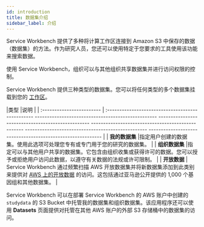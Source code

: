 ```yaml
---
id: introduction
title: 数据集介绍
sidebar_label: 介绍
---
```


Service Workbench 提供了多种将计算工作区连接到 Amazon S3 中保存的数据（数据集）的方法。作为研究人员，您还可以使用特定于您要求的工具使用该功能来搜索数据。

使用 Service Workbench，组织可以与其他组织共享数据集并进行访问权限的控制。

Service Workbench 提供三种类型的数据集。您可以将任何类型的多个数据集挂载到您的 [工作区](/user_guide/sidebar/common/workspaces/introduction)。

|类型 |说明 |
| :------------------------ | :------------------------------------------------ -------------------------------------------------- -------------------------------------------------- -------------------------------------------------- -------------------------------------------------- ----------------------------------------------------------- |
| **我的数据集** |指定用户创建的数据集。使用此选项可处理您专有或专门用于您的研究的数据集。 |
| **组织数据集** |指定可以与其他用户共享的数据集。它包含由组织收集或获得许可的数据。您可以授予或拒绝用户访问此数据，以遵守有关数据的法规或许可限制。 |
| **开放数据** | Service Workbench 通过频繁扫描 AWS 开放数据集并将新数据集添加到此类别来提供对 [AWS 上的开放数据](https://aws.amazon.com/opendata/) 的访问。这包括通过亚马逊公开提供的 1,000 个基因组和其他数据集。 |

Service Workbench 可以在部署 Service Workbench 的 AWS 账户中创建的 `studydata` 的 S3 Bucket 中托管我的数据集和组织数据集。该应用程序还可以使用 **Datasets** 页面提供对托管在其他 AWS 账户的外部 S3 存储桶中的数据集的访问。